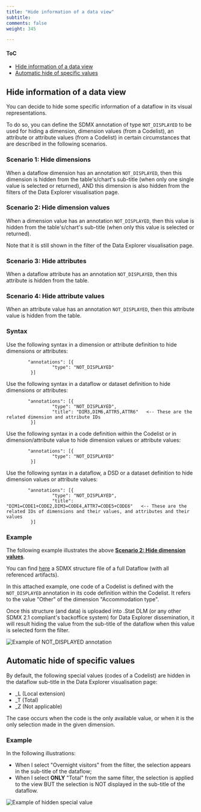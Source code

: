 ```yaml
---
title: "Hide information of a data view"
subtitle: 
comments: false
weight: 345

---
```


#### ToC
- [Hide information of a data view](#hide-information-of-a-data-view)
- [Automatic hide of specific values](#automatic-hide-of-specific-values)

## Hide information of a data view
You can decide to hide some specific information of a dataflow in its visual representations.

To do so, you can define the SDMX annotation of type `NOT_DISPLAYED` to be used for hiding a dimension, dimension values (from a Codelist), an attribute or attribute values (from a Codelist) in certain circumstances that are described in the following scenarios.

### Scenario 1: Hide dimensions
When a dataflow dimension has an annotation `NOT_DISPLAYED`, then this dimension is hidden from the table's/chart's sub-title (when only one single value is selected or returned), AND this dimension is also hidden from the filters of the Data Explorer visualisation page.

### Scenario 2: Hide dimension values
When a dimension value has an annotation `NOT_DISPLAYED`, then this value is hidden from the table's/chart's sub-title (when only this value is selected or returned).

Note that it is still shown in the filter of the Data Explorer visualisation page.

### Scenario 3: Hide attributes
When a dataflow attribute has an annotation `NOT_DISPLAYED`, then this attribute is hidden from the table.

### Scenario 4: Hide attribute values
When an attribute value has an annotation `NOT_DISPLAYED`, then this attribute value is hidden from the table.

### Syntax
Use the following syntax in a dimension or attribute definition to hide dimensions or attributes:
```
        "annotations": [{
                 "type": "NOT_DISPLAYED"
         }]
```

Use the following syntax in a dataflow or dataset definition to hide dimensions or attributes:

```
        "annotations": [{
                 "type": "NOT_DISPLAYED",
                 "title": "DIM3,DIM6,ATTR5,ATTR6"   <-- These are the related dimension and attribute IDs
         }]
```

Use the following syntax in a code definition within the Codelist or in dimension/attribute value to hide dimension values or attribute values:

```
        "annotations": [{
                 "type": "NOT_DISPLAYED"
         }]
```

Use the following syntax in a dataflow, a DSD or a dataset definition to hide dimension values or attribute values:

```
        "annotations": [{
                 "type": "NOT_DISPLAYED",
                 "title": "DIM1=CODE1+CODE2,DIM3=CODE4,ATTR7=CODE5+CODE6"   <-- These are the related IDs of dimensions and their values, and attributes and their values
         }]
```

### Example
The following example illustrates the above **[Scenario 2: Hide dimension values](#scenario-2-hide-dimension-values)**.

You can find [here](https://gitlab.com/sis-cc/dotstatsuite-documentation/blob/master/content/OECD.CFE-DF_DOMESTIC_TOURISM-1.0-all.xml) a SDMX structure file of a full Dataflow (with all referenced artifacts).

In this attached example, one code of a Codelist is defined with the `NOT_DISPLAYED` annotation in its code definition within the Codelist. It refers to the value "Other" of the dimension "Accommodation type".

Once this structure (and data) is uploaded into .Stat DLM (or any other SDMX 2.1 compliant's backoffice system) for Data Explorer dissemination, it will result hiding the value from the sub-title of the dataflow when this value is selected form the filter.

![Example of NOT_DISPLAYED annotation](/using-dlm/files/NOT_DISPLAYED.png)


## Automatic hide of specific values
By default, the following special values (codes of a Codelist) are hidden in the dataflow sub-title in the Data Explorer visualisation page:
* _L (Local extension)
* _T (Total)
* _Z (Not applicable)

The case occurs when the code is the only available value, or when it is the only selection made in the given dimension.

### Example
In the following illustrations:
* When I select "Overnight visitors" from the filter, the selection appears in the sub-title of the dataflow;
* When I select **ONLY** "Total" from the same filter, the selection is applied to the view BUT the selection is NOT displayed in the sub-title of the dataflow.

![Example of hidden special value](/using-dlm/files/HIDE_SPECIAL_VALUES.png)
